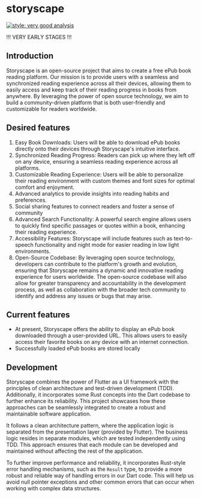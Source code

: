 # storyscape

[![style: very good analysis](https://img.shields.io/badge/style-very_good_analysis-B22C89.svg)](https://pub.dev/packages/very_good_analysis)

!!! VERY EARLY STAGES !!!

## Introduction

Storyscape is an open-source project that aims to create a free ePub book reading platform. Our
mission is to provide users with a seamless and synchronized reading experience across all their
devices, allowing them to easily access and keep track of their reading progress in books from
anywhere. By leveraging the power of open source technology, we aim to build a community-driven
platform that is both user-friendly and customizable for readers worldwide.

## Desired features

1. Easy Book Downloads: Users will be able to download ePub books directly onto their devices
   through Storyscape's intuitive interface.
2. Synchronized Reading Progress: Readers can pick up where they left off on any device, ensuring a
   seamless reading experience across all platforms.
3. Customizable Reading Experience: Users will be able to personalize their reading environment with
   custom themes and font sizes for optimal comfort and enjoyment.
4. Advanced analytics to provide insights into reading habits and preferences.
5. Social sharing features to connect readers and foster a sense of community
6. Advanced Search Functionality: A powerful search engine allows users to quickly find specific
   passages or quotes within a book, enhancing their reading experience.
7. Accessibility Features: Storyscape will include features such as text-to-speech functionality and
   night mode for easier reading in low light environments.
8. Open-Source Codebase: By leveraging open source technology, developers can contribute to the
   platform's growth and evolution, ensuring that Storyscape remains a dynamic and innovative
   reading experience for users worldwide. The open-source codebase will also allow for greater
   transparency and accountability in the development process, as well as collaboration with the
   broader tech community to identify and address any issues or bugs that may arise.

## Current features

- At present, Storyscape offers the ability to display an ePub book downloaded through a user-provided
URL. This allows users to easily access their favorite books on any device with an internet
connection.
- Successfully loaded ePub books are stored locally

## Development

Storyscape combines the power of Flutter as a UI framework with the principles of clean architecture
and test-driven development (TDD). Additionally, it incorporates some Rust concepts into the Dart
codebase to further enhance its reliability. This project showcases how these
approaches can be seamlessly integrated to create a robust and maintainable software application.

It follows a clean architecture pattern, where the application logic is separated from
the presentation layer (provided by Flutter). The business logic resides in separate modules, which
are tested independently using TDD. This approach ensures that each module can be developed and
maintained without affecting the rest of the application.

To further improve performance and reliability, it incorporates Rust-style error
handling mechanisms, such as the `Result` type, to provide a more robust and
reliable way of handling errors in our Dart code. This will help us avoid null pointer exceptions
and other common errors that can occur when working with complex data structures.
